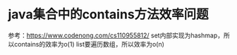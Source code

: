 # java集合中的contains方法效率问题
参考：https://www.codenong.com/cs110955812/
set内部实现为hashmap，所以contains的效率为o(1)
list要遍历数组，所以效率为o(n)
